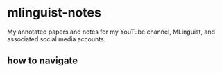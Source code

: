 # mlinguist-notes
My annotated papers and notes for my YouTube channel, MLinguist, and associated social media accounts.

## how to navigate
